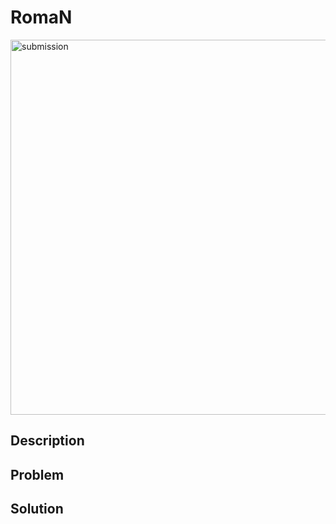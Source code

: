 # RomaN
<img src="submission.png" alt="submission" width="600"/>

## Description
## Problem

## Solution